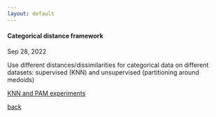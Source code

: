 ```yaml
---
layout: default
---
```


#### Categorical distance framework

Sep 28, 2022

Use different distances/dissimilarities for categorical data on different datasets: supervised (KNN) and unsupervised (partitioning around medoids) 

[KNN and PAM experiments](blogposts_archive/distances_experiment_superv_unsuperv.html)


[back](./)
